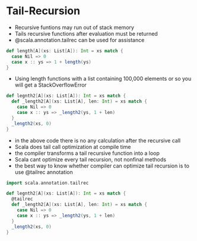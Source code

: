 # Tail-Recursion

- Recursive funtions may run out of stack memory
- Tails recursive functions after evaluation must be returned
- @scala.annotation.tailrec can be used for assistance

```scala
def length[A](xs: List[A]): Int = xs match {
  case Nil => 0
  case x :: ys => 1 + length(ys)
}
```

- Using length functions with a list containing 100,000 elements or so you will
  get a StackOverflowError

```scala
def legnth2[A](xs: List[A]): Int = xs match {
  def _length2[A](xs: List[A], len: Int) = xs match {
    case Nil => 0
    case x :: ys => _length2(ys, 1 + len)
  }
  _length2(xs, 0)
}
```

- in the above code there is no any calculation after the recursive call
- Scala does tail call optimization at compile time
- the compiler transforms a tail recursive function into a loop
- Scala cant optimize every tail recursion, not nonfinal methods
- the best way to know whether compiler can optimize tail recursion is to use
  @tailrec annotation

```scala
import scala.annotation.tailrec

def legnth2[A](xs: List[A]): Int = xs match {
  @tailrec
  def _length2[A](xs: List[A], len: Int) = xs match {
    case Nil => 0
    case x :: ys => _length2(ys, 1 + len)
  }
  _length2(xs, 0)
}
```
